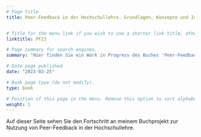 ```yaml
---
# Page title
title: Peer-Feedback in der Hochschullehre. Grundlagen, Konzepte und Implementationsbeispiele


# Title for the menu link if you wish to use a shorter link title, otherwise remove this option.
linktitle: PF23

# Page summary for search engines.
summary: "Hier finden Sie ein Work in Progress des Buches 'Peer-Feedback in der Hochschullehre: Grundlagen, Konzept und Implementationsbeispiele'"

# Date page published
date: "2023-03-25"

# Book page type (do not modify).
type: book

# Position of this page in the menu. Remove this option to sort alphabetically.
weight: 1
---
```

Auf dieser Seite sehen Sie den Fortschritt an meinem Buchprojekt zur Nutzung von Peer-Feedback in der Hochschullehre.